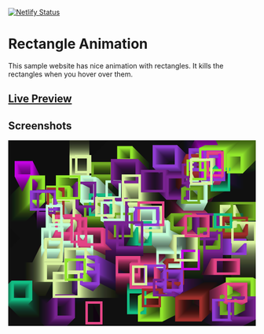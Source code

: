 [![Netlify Status](https://api.netlify.com/api/v1/badges/ab3c7d2c-69cf-4334-8a5b-006436a664f2/deploy-status)](https://app.netlify.com/sites/reactangle-animation/deploys)

# Rectangle Animation

This sample website has nice animation with rectangles. It kills the rectangles when you hover over them.

## [Live Preview](https://reactangle-animation.netlify.app/)

## Screenshots

![screenshot](/screenshot.png)
